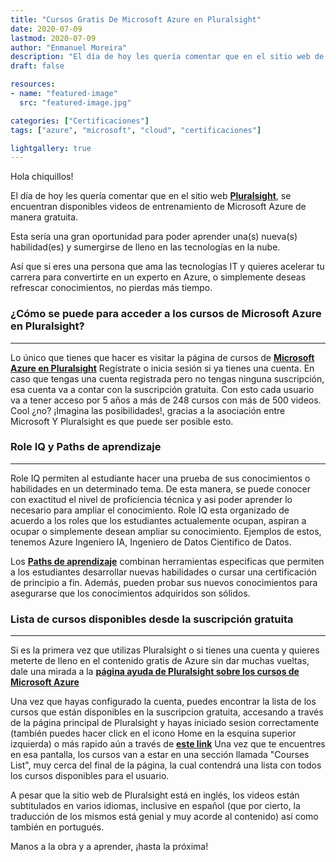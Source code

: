 ```yaml
---
title: "Cursos Gratis De Microsoft Azure en Pluralsight"
date: 2020-07-09
lastmod: 2020-07-09
author: "Enmanuel Moreira"
description: "El día de hoy les quería comentar que en el sitio web de Pluralsight (https://www.pluralsight.com/), se encuentran disponibles videos de entrenamiento de Microsoft Azure de manera gratuita."
draft: false

resources:
- name: "featured-image"
  src: "featured-image.jpg"

categories: ["Certificaciones"]
tags: ["azure", "microsoft", "cloud", "certificaciones"]

lightgallery: true
---
```


<!--more-->

Hola chiquillos!

El día de hoy les quería comentar que en el sitio web **[Pluralsight](https://www.pluralsight.com/)**, se encuentran disponibles videos de entrenamiento de Microsoft Azure de manera gratuita.

Esta sería una gran oportunidad para poder aprender una(s) nueva(s) habilidad(es) y sumergirse de lleno en las tecnologías en la nube.

Así que si eres una persona que ama las tecnologías IT y quieres acelerar tu carrera para convertirte en un experto en Azure, o simplemente deseas refrescar conocimientos, no pierdas más tiempo.

### ¿Cómo se puede para acceder a los cursos de Microsoft Azure en Pluralsight?

***

Lo único que tienes que hacer es visitar la página de cursos de **[Microsoft Azure en Pluralsight](https://www.pluralsight.com/partners/microsoft/azure)** Regístrate o inicia sesión si ya tienes una cuenta. En caso que tengas una cuenta registrada pero no tengas ninguna suscripción, esa cuenta va a contar con la suscripción gratuita. Con esto cada usuario va a tener acceso por 5 años a más de 248 cursos con más de 500 videos. Cool ¿no? ¡Imagina las posibilidades!, gracias a la asociación entre Microsoft Y Pluralsight es que puede ser posible esto.

### Role IQ y Paths de aprendizaje

***

Role IQ permiten al estudiante hacer una prueba de sus conocimientos o habilidades en un determinado tema. De esta manera, se puede conocer con exactitud el nivel de proficiencia técnica y asi poder aprender lo necesario para ampliar el conocimiento. Role IQ esta organizado de acuerdo a los roles que los estudiantes actualemente ocupan, aspiran a ocupar o simplemente desean ampliar su conocimiento. Ejemplos de estos, tenemos Azure Ingeniero IA, Ingeniero de Datos Cientifico de Datos.

Los **[Paths de aprendizaje](https://www.pluralsight.com/product/paths)** combinan herramientas especificas que permiten a los estudiantes desarrollar nuevas habilidades o cursar una certificación de principio a fin. Además, pueden probar sus nuevos conocimientos para asegurarse que los conocimientos adquiridos son sólidos.

### Lista de cursos disponibles desde la suscripción gratuita

***

Si es la primera vez que utilizas Pluralsight o si tienes una cuenta y quieres meterte de lleno en el contenido gratis de Azure sin dar muchas vueltas, dale una mirada a la **[página ayuda de Pluralsight sobre los cursos de Microsoft Azure](https://help.pluralsight.com/help/microsoft-azure-courses)**

Una vez que hayas configurado la cuenta, puedes encontrar la lista de los cursos que están disponibles en la suscripcion gratuita, accesando a través de la página principal de Pluralsight y hayas iniciado sesion correctamente (también puedes hacer click en el icono Home en la esquina superior izquierda) o más rapido aún a través de **[este link](https://app.pluralsight.com/library/)** Una vez que te encuentres en esa pantalla, los cursos van a estar en una sección llamada "Courses List", muy cerca del final de la página, la cual contendrá una lista con todos los cursos disponibles para el usuario.

A pesar que la sitio web de Pluralsight está en inglés, los videos están subtitulados en varios idiomas, inclusive en español (que por cierto, la traducción de los mismos está genial y muy acorde al contenido) así como también en portugués.

Manos a la obra y a aprender, ¡hasta la próxima!
